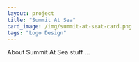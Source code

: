 ```yaml
---
layout: project
title: "Summit At Sea"
card_image: /img/summit-at-seat-card.png
tags: "Logo Design"
---
```


About Summit At Sea stuff ...